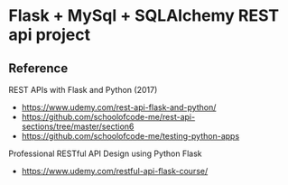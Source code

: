 # Flask + MySql + SQLAlchemy REST api project

## Reference
  REST APIs with Flask and Python (2017)
  - https://www.udemy.com/rest-api-flask-and-python/
  - https://github.com/schoolofcode-me/rest-api-sections/tree/master/section6
  - https://github.com/schoolofcode-me/testing-python-apps
  
  Professional RESTful API Design using Python Flask
  - https://www.udemy.com/restful-api-flask-course/
